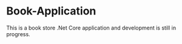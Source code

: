# Book-Application
This is a book store .Net Core application and development is still in progress.
